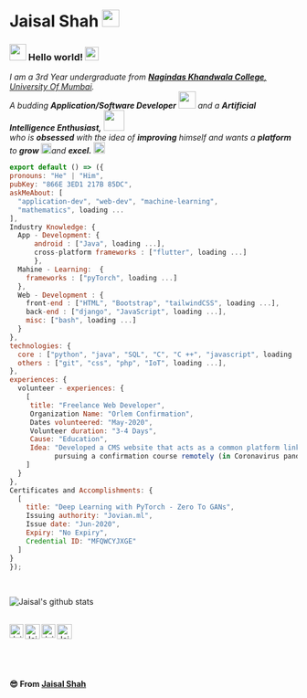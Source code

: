 # Jaisal Shah&nbsp;<img src="https://github.com/TheDudeThatCode/TheDudeThatCode/blob/master/Assets/Mario_Hello_Big.gif" width="30px">

### <img src="https://github.com/TheDudeThatCode/TheDudeThatCode/blob/master/Assets/Hi.gif" width="29px"> Hello world!&nbsp;<img src="https://github.com/TheDudeThatCode/TheDudeThatCode/blob/master/Assets/Earth.gif" width="24px">

<p>
  <em>
    I am a 3rd Year undergraduate from <a href="https://www.srmist.edu.in/"> <b>Nagindas Khandwala College</b>, University Of Mumbai</a>. <br>
    A budding <b>Application/Software Developer</b> <img src="https://github.com/TheDudeThatCode/TheDudeThatCode/blob/master/Assets/Developer.gif" width="30px"> and a <b>Artificial Intelligence Enthusiast,</b>&nbsp;<img src="https://github.com/TheDudeThatCode/TheDudeThatCode/blob/master/Assets/Designer.gif" width="36px"><br>who is <b>obsessed</b>
    with the idea of <b>improving</b> himself and wants a <b>platform</b> to 
    <b>grow</b> <img src="https://github.com/TheDudeThatCode/TheDudeThatCode/blob/master/Assets/Rocket.gif" width="18px">and 
    <b>excel.</b> <img src="https://github.com/TheDudeThatCode/TheDudeThatCode/blob/master/Assets/Medal.gif" width="20px">
  </em>  
</p>

  ```js
export default () => ({
  pronouns: "He" | "Him",
  pubKey: "866E 3ED1 217B 85DC",
  askMeAbout: [
    "application-dev", "web-dev", "machine-learning",
    "mathematics", loading ...
  ],
  Industry Knowledge: {
    App - Development: {
        android : ["Java", loading ...],
        cross-platform frameworks : ["flutter", loading ...]
        },
    Mahine - Learning:  {
      frameworks : ["pyTorch", loading ...]
    },
    Web - Development : {
      front-end : ["HTML", "Bootstrap", "tailwindCSS", loading ...],
      back-end : ["django", "JavaScript", loading ...],
      misc: ["bash", loading ...]
    }
  },
  technologies: {
    core : ["python", "java", "SQL", "C", "C ++", "javascript", loading ...],
    others : ["git", "css", "php", "IoT", loading ...],
  },
  experiences: {
    volunteer - experiences: {
      [
       title: "Freelance Web Developer",
       Organization Name: "Orlem Confirmation",
       Dates volunteered: "May-2020",
       Volunteer duration: "3-4 Days",
       Cause: "Education",
       Idea: "Developed a CMS website that acts as a common platform linking students 
             pursuing a confirmation course remotely (in Coronavirus pandemic) and their instructors."
      ]
    }
  },
  Certificates and Accomplishments: {
    [
      title: "Deep Learning with PyTorch - Zero To GANs",
      Issuing authority: "Jovian.ml",
      Issue date: "Jun-2020",
      Expiry: "No Expiry",
      Credential ID: "MFQWCYJXGE"
    ]
  }
});
```

<br>


![Jaisal's github stats](https://github-readme-stats.vercel.app/api?username=jaisal1311&show_icons=true&hide_border=true)

<br>

  <a href="www.linkedin.com/in/Jaisal-Shah">
    <img align="left" alt="Jaisal Shah | Linkedin" width="24px" src="https://github.com/TheDudeThatCode/TheDudeThatCode/blob/master/Assets/Linkedin.svg" />
  </a>
  <a href="https://twitter.com/jaisalshah4">
    <img align="left" alt="Jaisal Shah | Twitter" width="26px" src="https://github.com/TheDudeThatCode/TheDudeThatCode/blob/master/Assets/Twitter.svg" />
  </a>
  <a href="https://www.instagram.com/shah.jaisal/">
    <img align="left" alt="Jaisal Shah | Instagram" width="24px" src="https://github.com/TheDudeThatCode/TheDudeThatCode/blob/master/Assets/Instagram.svg" />
  </a>
  <a href="mailto:jaisalashah123@gmail.com">
    <img align="left" alt="Jaisal Shah | Gmail" width="26px" src="https://github.com/TheDudeThatCode/TheDudeThatCode/blob/master/Assets/Gmail.svg" />
  </a>

<br><br><br><br>

**😎 From [Jaisal Shah](https://github.com/jaisal1311)**
